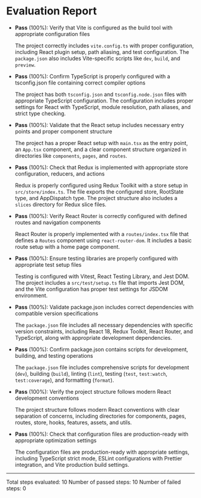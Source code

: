 # Evaluation Report

- **Pass** (100%): Verify that Vite is configured as the build tool with appropriate configuration files
  
  The project correctly includes `vite.config.ts` with proper configuration, including React plugin setup, path aliasing, and test configuration. The `package.json` also includes Vite-specific scripts like `dev`, `build`, and `preview`.

- **Pass** (100%): Confirm TypeScript is properly configured with a tsconfig.json file containing correct compiler options
  
  The project has both `tsconfig.json` and `tsconfig.node.json` files with appropriate TypeScript configuration. The configuration includes proper settings for React with TypeScript, module resolution, path aliases, and strict type checking.

- **Pass** (100%): Validate that the React setup includes necessary entry points and proper component structure
  
  The project has a proper React setup with `main.tsx` as the entry point, an `App.tsx` component, and a clear component structure organized in directories like `components`, `pages`, and `routes`.

- **Pass** (100%): Check that Redux is implemented with appropriate store configuration, reducers, and actions
  
  Redux is properly configured using Redux Toolkit with a store setup in `src/store/index.ts`. The file exports the configured store, RootState type, and AppDispatch type. The project structure also includes a `slices` directory for Redux slice files.

- **Pass** (100%): Verify React Router is correctly configured with defined routes and navigation components
  
  React Router is properly implemented with a `routes/index.tsx` file that defines a `Routes` component using `react-router-dom`. It includes a basic route setup with a home page component.

- **Pass** (100%): Ensure testing libraries are properly configured with appropriate test setup files
  
  Testing is configured with Vitest, React Testing Library, and Jest DOM. The project includes a `src/test/setup.ts` file that imports Jest DOM, and the Vite configuration has proper test settings for JSDOM environment.

- **Pass** (100%): Validate package.json includes correct dependencies with compatible version specifications
  
  The `package.json` file includes all necessary dependencies with specific version constraints, including React 18, Redux Toolkit, React Router, and TypeScript, along with appropriate development dependencies.

- **Pass** (100%): Confirm package.json contains scripts for development, building, and testing operations
  
  The `package.json` file includes comprehensive scripts for development (`dev`), building (`build`), linting (`lint`), testing (`test`, `test:watch`, `test:coverage`), and formatting (`format`).

- **Pass** (100%): Verify the project structure follows modern React development conventions
  
  The project structure follows modern React conventions with clear separation of concerns, including directories for components, pages, routes, store, hooks, features, assets, and utils.

- **Pass** (100%): Check that configuration files are production-ready with appropriate optimization settings
  
  The configuration files are production-ready with appropriate settings, including TypeScript strict mode, ESLint configurations with Prettier integration, and Vite production build settings.

---

Total steps evaluated: 10
Number of passed steps: 10
Number of failed steps: 0